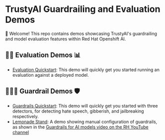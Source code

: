 # TrustyAI Guardrailing and Evaluation Demos
👋 Welcome! This repo contains demos showcasing TrustyAI's guardrailing and model evaluation features within Red Hat Openshift AI.


## 👩‍🔬 Evaluation Demos 📊
* [Evaluation Quickstart](./eval-quickstart-demo/README.md): This demo will quickly get you started running an evaluation against a deployed model. 


## 💂🏿‍♀️ Guardrail Demos 🛡️
* [Guardrails Quickstart](./guardrails-quickstart-demo/README.md): This demo will quickly get you started with three detectors, for detecting hate speech, gibberish, and jailbreaking respectively.  
* [Lemonade Stand](./lemonade-stand-demo/README.md): A demo showing manual configuration of guardrails, as shown in the [Guardrails for AI models video on the RH YouTube channel](https://www.youtube.com/watch?v=Owr2ToxRbho)

